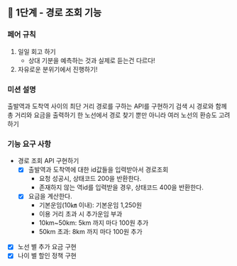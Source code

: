 ## 🚀 1단계 - 경로 조회 기능

### 페어 규칙

1. 일일 회고 하기
    + 상대 기분을 예측하는 것과 실제로 듣는건 다르다!
2. 자유로운 분위기에서 진행하기!

### 미션 설명

출발역과 도착역 사이의 최단 거리 경로를 구하는 API를 구현하기 검색 시 경로와 함께 총 거리와 요금을 출력하기 한 노선에서 경로 찾기 뿐만 아니라 여러 노선의 환승도 고려하기

### 기능 요구 사항

+ 경로 조회 API 구현하기
    + [x] 출발역과 도착역에 대한 id값들을 입력받아서 경로조회
        + 요청 성공시, 상태코드 200을 반환한다.
        + 존재하지 않는 역id를 입력받을 경우, 상태코드 400을 반환한다.
    + [x] 요금을 계산한다.
        + 기본운임(10㎞ 이내): 기본운임 1,250원
        + 이용 거리 초과 시 추가운임 부과
        + 10km~50km: 5km 까지 마다 100원 추가
        + 50km 초과: 8km 까지 마다 100원 추가

+ [x] 노선 별 추가 요금 구현
+ [x] 나이 별 할인 정책 구현
